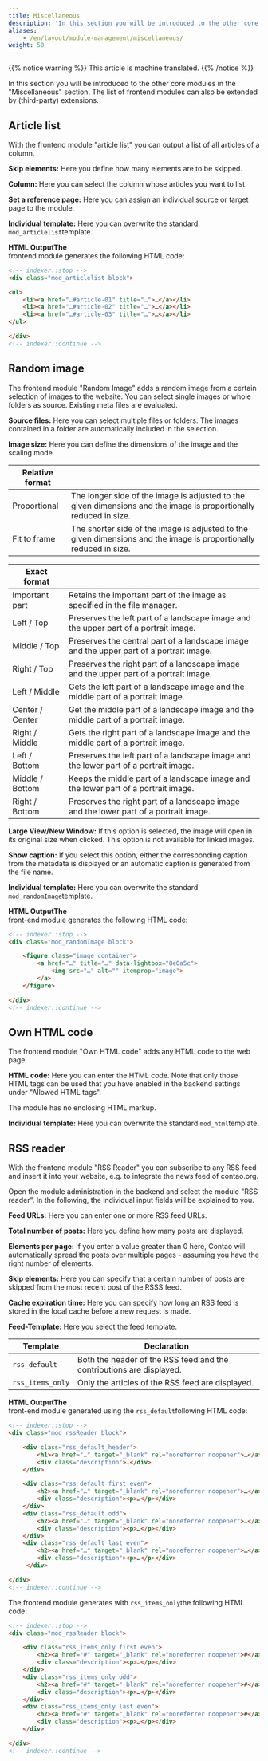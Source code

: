 ```yaml
---
title: Miscellaneous
description: 'In this section you will be introduced to the other core modules in the "Miscellaneous" section.'
aliases:
    - /en/layout/module-management/miscellaneous/
weight: 50
---
```


{{% notice warning %}}
This article is machine translated.
{{% /notice %}}

In this section you will be introduced to the other core modules in the "Miscellaneous" section. The list of frontend modules can also be extended by (third-party) extensions.

## Article list

With the frontend module "article list" you can output a list of all articles of a column.

**Skip elements:** Here you define how many elements are to be skipped.

**Column:** Here you can select the column whose articles you want to list.

**Set a reference page:** Here you can assign an individual source or target page to the module.

**Individual template:** Here you can overwrite the standard `mod_articlelist`template.

**HTML OutputThe**  
 frontend module generates the following HTML code:

```html
<!-- indexer::stop -->
<div class="mod_articlelist block">

<ul>
    <li><a href="…#article-01" title="…">…</a></li>
    <li><a href="…#article-02" title="…">…</a></li>
    <li><a href="…#article-03" title="…">…</a></li>
</ul>

</div>
<!-- indexer::continue -->
```

## Random image

The frontend module "Random Image" adds a random image from a certain selection of images to the website. You can select single images or whole folders as source. Existing meta files are evaluated.

**Source files:** Here you can select multiple files or folders. The images contained in a folder are automatically included in the selection.

**Image size:** Here you can define the dimensions of the image and the scaling mode.

| Relative format |  |
| --------------- | --- |
| Proportional | The longer side of the image is adjusted to the given dimensions and the image is proportionally reduced in size. |
| Fit to frame | The shorter side of the image is adjusted to the given dimensions and the image is proportionally reduced in size. |

| Exact format |  |
| ------------ | --- |
| Important part | Retains the important part of the image as specified in the file manager. |
| Left / Top | Preserves the left part of a landscape image and the upper part of a portrait image. |
| Middle / Top | Preserves the central part of a landscape image and the upper part of a portrait image. |
| Right / Top | Preserves the right part of a landscape image and the upper part of a portrait image. |
| Left / Middle | Gets the left part of a landscape image and the middle part of a portrait image. |
| Center / Center | Get the middle part of a landscape image and the middle part of a portrait image. |
| Right / Middle | Gets the right part of a landscape image and the middle part of a portrait image. |
| Left / Bottom | Preserves the left part of a landscape image and the lower part of a portrait image. |
| Middle / Bottom | Keeps the middle part of a landscape image and the lower part of a portrait image. |
| Right / Bottom | Preserves the right part of a landscape image and the lower part of a portrait image. |

**Large View/New Window:** If this option is selected, the image will open in its original size when clicked. This option is not available for linked images.

**Show caption:** If you select this option, either the corresponding caption from the metadata is displayed or an automatic caption is generated from the file name.

**Individual template:** Here you can overwrite the standard `mod_randomImage`template.

**HTML OutputThe**  
 front-end module generates the following HTML code:

```html
<!-- indexer::stop -->
<div class="mod_randomImage block">

    <figure class="image_container">
        <a href="…" title="…" data-lightbox="8e0a5c">
            <img src="…" alt="" itemprop="image">
        </a>
    </figure>

</div>
<!-- indexer::continue -->
```

## Own HTML code

The frontend module "Own HTML code" adds any HTML code to the web page.

**HTML code:** Here you can enter the HTML code. Note that only those HTML tags can be used that you have enabled in the backend settings under "Allowed HTML tags".

The module has no enclosing HTML markup.

**Individual template:** Here you can overwrite the standard `mod_html`template.

## RSS reader

With the frontend module "RSS Reader" you can subscribe to any RSS feed and insert it into your website, e.g. to integrate the news feed of contao.org.

Open the module administration in the backend and select the module "RSS reader". In the following, the individual input fields will be explained to you.

**Feed URLs:** Here you can enter one or more RSS feed URLs.

**Total number of posts:** Here you define how many posts are displayed.

**Elements per page:** If you enter a value greater than 0 here, Contao will automatically spread the posts over multiple pages - assuming you have the right number of elements.

**Skip elements:** Here you can specify that a certain number of posts are skipped from the most recent post of the RSSS feed.

**Cache expiration time:** Here you can specify how long an RSS feed is stored in the local cache before a new request is made.

**Feed-Template:** Here you select the feed template.

| Template | Declaration |
| -------- | ----------- |
| `rss_default` | Both the header of the RSS feed and the contributions are displayed. |
| `rss_items_only` | Only the articles of the RSS feed are displayed. |

**HTML OutputThe**  
 front-end module generated using the `rss_default`following HTML code:

```html
<!-- indexer::stop -->
<div class="mod_rssReader block">

    <div class="rss_default_header">
        <h1><a href="…" target="_blank" rel="noreferrer noopener">…</a></h1>
        <div class="description">…</div>
    </div>

    <div class="rss_default first even">
        <h2><a href="…" target="_blank" rel="noreferrer noopener">…</a></h2>
        <div class="description"><p>…</p></div>
    </div>
    <div class="rss_default odd">
        <h2><a href="…" target="_blank" rel="noreferrer noopener">…</a></h2>
        <div class="description"><p>…</p></div>
    </div>
    <div class="rss_default last even">
        <h2><a href="…" target="_blank" rel="noreferrer noopener">…</a></h2>
        <div class="description"><p>…</p></div>
     </div>

</div>
<!-- indexer::continue -->
```

The frontend module generates with `rss_items_only`the following HTML code:

```html
<!-- indexer::stop -->
<div class="mod_rssReader block">

    <div class="rss_items_only first even">
        <h2><a href="#" target="_blank" rel="noreferrer noopener">#</a></h2>
        <div class="description"><p>…</p></div>
    </div>
    <div class="rss_items_only odd">
        <h2><a href="#" target="_blank" rel="noreferrer noopener">#</a></h2>
        <div class="description"><p>…</p></div>
    </div>
    <div class="rss_items_only last even">
        <h2><a href="#" target="_blank" rel="noreferrer noopener">#</a></h2>
        <div class="description"><p>…</p></div>
    </div>

</div>
<!-- indexer::continue -->
```
